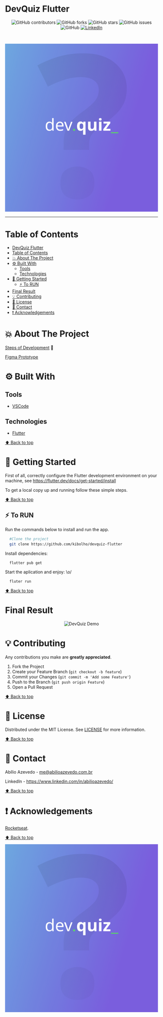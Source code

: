 # DevQuiz Flutter

<!-- BADGES -->
<p align="center">
  <img alt="GitHub contributors" src="https://img.shields.io/github/contributors/kibolho/devquiz-flutter?color=green">
  <img alt="GitHub forks" src="https://img.shields.io/github/forks/kibolho/devquiz-flutter">
  <img alt="GitHub stars" src="https://img.shields.io/github/stars/kibolho/devquiz-flutter">
  <img alt="GitHub issues" src="https://img.shields.io/github/issues/kibolho/devquiz-flutter">
  <img alt="GitHub" src="https://img.shields.io/github/license/kibolho/devquiz-flutter">
  <a href="https://www.linkedin.com/in/abilioazevedo/">
    <img alt="LinkedIn" src="https://img.shields.io/badge/-LinkedIn-black.svg?style=flat&logo=linkedin&colorB=555">
  </a>
</p>
<br/>

<!-- PROJECT LOGO -->
<p align="center">
  <a href="https://github.com/kibolho/devquiz-flutter">
     <img src=".github/Logo.png" alt="Logo">
  </a>
</p>

***

<!-- TABLE OF CONTENTS -->
# Table of Contents
- [DevQuiz Flutter](#devquiz-flutter)
- [Table of Contents](#table-of-contents)
- [:boom: About The Project](#boom-about-the-project)
- [:gear: Built With](#gear-built-with)
  - [Tools](#tools)
  - [Technologies](#technologies)
- [:rocket: Getting Started](#rocket-getting-started)
  - [:zap: To RUN](#zap-to-run)
- [Final Result](#final-result)
- [:bulb: Contributing](#bulb-contributing)
- [:memo: License](#memo-license)
- [:e-mail: Contact](#e-mail-contact)
- [:exclamation: Acknowledgements](#exclamation-acknowledgements)
<!-- * [Usage](#usage)
* [Roadmap](#arrows_clockwise-roadmap) -->

<!-- ABOUT THE PROJECT -->
# :boom: About The Project


[Steps of Development](https://www.notion.so/Trilha-Flutter-a306b8d8751b4f76a7a1fc8f29db6d65) 🚀

[Figma Prototype](https://www.figma.com/file/fMqKhwT9L5D3MVe4btRtG5/DevQuiz)

# :gear: Built With
  ## Tools
  * [VSCode](https://code.visualstudio.com/)

  ## Technologies
  * [Flutter](https://flutter.dev/)

  [:arrow_up: Back to top](#table-of-Contents)


<!-- GETTING STARTED -->
# :rocket: Getting Started

First of all, correctly configure the Flutter development environment on your machine, see https://flutter.dev/docs/get-started/install

To get a local copy up and running follow these simple steps.


[:arrow_up: Back to top](#table-of-Contents)


## :zap: To RUN
Run the commands below to install and run the app.
  ```sh
    #Clone the project
    git clone https://github.com/kibolho/devquiz-flutter
```

Install dependencies:
```sh
  flutter pub get
```

Start the aplication and enjoy: \o/
```sh
  fluter run
```

[:arrow_up: Back to top](#table-of-Contents)


# Final Result

<p align="center">
  <img src=".github/devquiz.gif" width="400" alt="DevQuiz Demo">
</p>

<!-- CONTRIBUTING -->
# :bulb: Contributing

Any contributions you make are **greatly appreciated**.

1. Fork the Project
2. Create your Feature Branch (`git checkout -b feature`)
3. Commit your Changes (`git commit -m 'Add some Feature'`)
4. Push to the Branch (`git push origin Feature`)
5. Open a Pull Request

[:arrow_up: Back to top](#table-of-Contents)

<!-- USAGE EXAMPLES -->
<!-- # Usage

Use this space to show useful examples of how a project can be used. Additional screenshots, code examples and demos work well in this space. You may also link to more resources.

_For more examples, please refer to the [Documentation](https://example.com)_ -->


<!-- LICENSE -->
# :memo: License

Distributed under the MIT License. See [LICENSE](LICENSE.md) for more information.

[:arrow_up: Back to top](#table-of-Contents)


<!-- CONTACT -->
# :e-mail: Contact

Abílio Azevedo - <me@abilioazevedo.com.br>

LinkedIn - <https://www.linkedin.com/in/abilioazevedo/>

[:arrow_up: Back to top](#table-of-Contents)


<!-- ACKNOWLEDGEMENTS -->
# :exclamation: Acknowledgements

[Rocketseat](https://rocketseat.com.br/ "Rocketseat").

[:arrow_up: Back to top](#table-of-Contents)

![project preview](.github/Logo.png)
